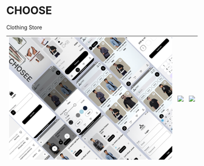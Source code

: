 # CHOOSE
Clothing Store

| ![](screenshot.png) | ![](assets/Screenshots(2).jpeg) | ![](assets/Screenshots(3).jpeg) |
| :-------------: | :-------------: | :-------------:  |
